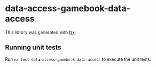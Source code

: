 # data-access-gamebook-data-access

This library was generated with [Nx](https://nx.dev).

## Running unit tests

Run `nx test data-access-gamebook-data-access` to execute the unit tests.
